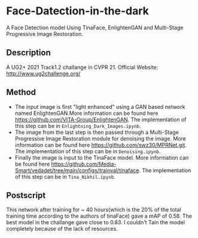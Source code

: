 # Face-Datection-in-the-dark
A Face Detection model Using TinaFace, EnlightenGAN and Multi-Stage Progressive Image Restoration.

## Description 
A UG2+ 2021 Track1.2 challange in CVPR 21.
Official Website: http://www.ug2challenge.org/

## Method
- The input image is first "light enhanced" using a GAN based network named EnlightenGAN.More information can be found here https://github.com/VITA-Group/EnlightenGAN. The implementation of this step can be in `Enlightning_Dark_Images.ipynb`.
- The image from the last step is then passed through a Multi-Stage Progressive Image Restoration module for denoising the image. More information can be found here https://github.com/swz30/MPRNet.git. The implementation of this step can be in `Denoising.ipynb`.
- Finally the image is input to the TinaFace model. More information can be found here https://github.com/Media-Smart/vedadet/tree/main/configs/trainval/tinaface. The implementation of this step can be in `Tina_Nikhil.ipynb`.

## Postscript
This network after training for ~ 40 hours(which is the 20% of the total training time according to the authors of tinaFace) gave a mAP of 0.58. The best model in the challange gave close to 0.83.
I couldn't Tain the model completely because of the lack of resources.

